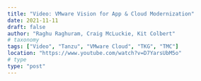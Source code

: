 ```yaml
---
title: "Video: VMware Vision for App & Cloud Modernization"
date: 2021-11-11
draft: false
author: "Raghu Raghuram, Craig McLuckie, Kit Colbert"
# taxonomy
tags: ["Video", "Tanzu", "VMware Cloud", "TKG", "TMC"]
location: "https://www.youtube.com/watch?v=D7YarsUbM5o"
# type
type: "post"
---
```


 
